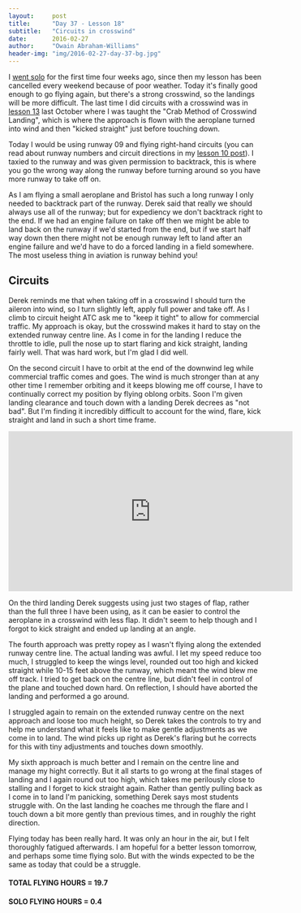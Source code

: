 ```yaml
---
layout:     post
title:      "Day 37 - Lesson 18"
subtitle:   "Circuits in crosswind"
date:       2016-02-27
author:     "Owain Abraham-Williams"
header-img: "img/2016-02-27-day-37-bg.jpg"
---
```


I [went solo](/2016/01/30/day-32-lesson-17-first-solo/) for the first time four weeks ago,
since then my lesson has been cancelled every weekend because of poor weather. Today it's
finally good enough to go flying again, but there's a strong crosswind, so the landings
will be more difficult. The last time I did circuits with a crosswind was in [lesson 13](/2015/10/17/day-19-lesson-13-crosswind-circuits/)
last October where I was taught the "Crab Method of Crosswind Landing", which is where the
approach is flown with the aeroplane turned into wind and then "kicked straight" just
before touching down.

Today I would be using runway 09 and flying right-hand circuits (you can read about runway
numbers and circuit directions in my [lesson 10 post](/2015/09/13/day-14-lesson-10/)). I
taxied to the runway and was given permission to backtrack, this is where you go the wrong
way along the runway before turning around so you have more runway to take off on.

As I am flying a small aeroplane and Bristol has such a long runway I only needed to
backtrack part of the runway. Derek said that really we should always use all of the
runway; but for expediency we don't backtrack right to the end. If we had an engine
failure on take off then we might be able to land back on the runway if we'd started from
the end, but if we start half way down then there might not be enough runway left to land
after an engine failure and we'd have to do a forced landing in a field somewhere. The
most useless thing in aviation is runway behind you!

## Circuits

Derek reminds me that when taking off in a crosswind I should turn the aileron into wind,
so I turn slightly left, apply full power and take off. As I climb to circuit height ATC
ask me to "keep it tight" to allow for commercial traffic. My approach is okay, but the
crosswind makes it hard to stay on the extended runway centre line. As I come in for the
landing I reduce the throttle to idle, pull the nose up to start flaring and kick
straight, landing fairly well. That was hard work, but I'm glad I did well.

On the second circuit I have to orbit at the end of the downwind leg while commercial
traffic comes and goes. The wind is much stronger than at any other time I remember
orbiting and it keeps blowing me off course, I have to continually correct my position by
flying oblong orbits. Soon I'm given landing clearance and touch down with a landing Derek
decrees as "not bad". But I'm finding it incredibly difficult to account for the wind,
flare, kick straight and land in such a short time frame.

<iframe width="560" height="315" src="https://www.youtube.com/embed/GAAeBQ-gmj4" frameborder="0" allowfullscreen></iframe>

On the third landing Derek suggests using just two stages of flap, rather than the full
three I have been using, as it can be easier to control the aeroplane in a crosswind with
less flap. It didn't seem to help though and I forgot to kick straight and ended up
landing at an angle.

The fourth approach was pretty ropey as I wasn't flying along the extended runway centre
line. The actual landing was awful. I let my speed reduce too much, I struggled to keep
the wings level, rounded out too high and kicked straight while 10-15 feet above the
runway, which meant the wind blew me off track. I tried to get back on the centre line,
but didn't feel in control of the plane and touched down hard. On reflection, I should
have aborted the landing and performed a go around.

I struggled again to remain on the extended runway centre on the next approach and loose
too much height, so Derek takes the controls to try and help me understand what it feels
like to make gentle adjustments as we come in to land. The wind picks up right as Derek's
flaring but he corrects for this with tiny adjustments and touches down smoothly.

My sixth approach is much better and I remain on the centre line and manage my hight
correctly. But it all starts to go wrong at the final stages of landing and I again round
out too high, which takes me perilously close to stalling and I forget to kick straight
again. Rather than gently pulling back as I come in to land I'm panicking, something Derek
says most students struggle with. On the last landing he coaches me through the flare and
I touch down a bit more gently than previous times, and in roughly the right direction.

Flying today has been really hard. It was only an hour in the air, but I felt thoroughly
fatigued afterwards. I am hopeful for a better lesson tomorrow, and perhaps some time
flying solo. But with the winds expected to be the same as today that could be a struggle.

#### TOTAL FLYING HOURS = 19.7

#### SOLO FLYING HOURS = 0.4